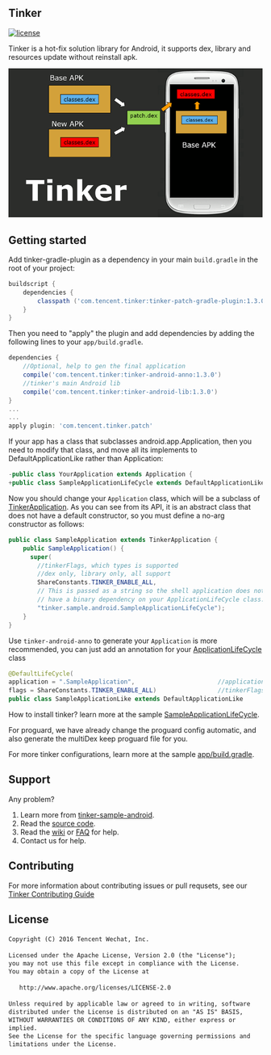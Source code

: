 ## Tinker
[![license](http://img.shields.io/badge/license-apache_2.0-red.svg?style=flat)](http://git.code.oa.com/tinker/tinker/blob/master/LICENSE)

Tinker is a hot-fix solution library for Android, it supports dex, library and resources update without reinstall apk.

![tinker.png](assets/tinker.png) 

## Getting started
Add tinker-gradle-plugin as a dependency in your main `build.gradle` in the root of your project:

```gradle
buildscript {
    dependencies {
        classpath ('com.tencent.tinker:tinker-patch-gradle-plugin:1.3.0')
    }
}
```

Then you need to "apply" the plugin and add dependencies by adding the following lines to your `app/build.gradle`.

```gradle
dependencies {
    //Optional, help to gen the final application 
    compile('com.tencent.tinker:tinker-android-anno:1.3.0')
    //tinker's main Android lib
    compile('com.tencent.tinker:tinker-android-lib:1.3.0') 
}
...
...
apply plugin: 'com.tencent.tinker.patch'
```

If your app has a class that subclasses android.app.Application, then you need to modify that class, and move all its implements to DefaultApplicationLike rather than Application:

```java
-public class YourApplication extends Application {
+public class SampleApplicationLifeCycle extends DefaultApplicationLike
```

Now you should change your `Application` class, which will be a subclass of [TinkerApplication](http://git.code.oa.com/tinker/tinker/blob/master/tinker-android/tinker-android-loader/src/main/java/com/tencent/tinker/loader/app/TinkerApplication.java). As you can see from its API, it is an abstract class that does not have a default constructor, so you must define a no-arg constructor as follows:

```java
public class SampleApplication extends TinkerApplication {
    public SampleApplication() {
      super(
        //tinkerFlags, which types is supported
        //dex only, library only, all support
        ShareConstants.TINKER_ENABLE_ALL,
        // This is passed as a string so the shell application does not
        // have a binary dependency on your ApplicationLifeCycle class. 
        "tinker.sample.android.SampleApplicationLifeCycle");
    }  
}
```

Use `tinker-android-anno` to generate your `Application` is more recommended, you can just add an annotation for your [ApplicationLifeCycle](http://git.code.oa.com/tinker/tinker/blob/master/tinker-sample-android/app/src/main/java/tinker/sample/android/SampleApplicationLifeCycle.java) class

```java
@DefaultLifeCycle(
application = ".SampleApplication",                       //application name to generate
flags = ShareConstants.TINKER_ENABLE_ALL)                 //tinkerFlags above
public class SampleApplicationLike extends DefaultApplicationLike 
```

How to install tinker? learn more at the sample [SampleApplicationLifeCycle](http://git.code.oa.com/tinker/tinker/blob/master/tinker-sample-android/app/src/main/java/tinker/sample/android/SampleApplicationLifeCycle.java).

For proguard, we have already change the proguard config automatic, and also generate the multiDex keep proguard file for you.

For more tinker configurations, learn more at the sample [app/build.gradle](http://git.code.oa.com/tinker/tinker/blob/master/tinker-sample-android/app/build.gradle).

## Support
Any problem?

1. Learn more from [tinker-sample-android](http://git.code.oa.com/tinker/tinker/tree/master/tinker-sample-android).
2. Read the [source code](http://git.code.oa.com/tinker/tinker/tree/master).
3. Read the [wiki](http://git.code.oa.com/tinker/tinker/wikis/home) or [FAQ](http://git.code.oa.com/tinker/tinker/wikis/faq) for help.
4. Contact us for help.

## Contributing
For more information about contributing issues or pull requsets, see our [Tinker Contributing Guide](http://git.code.oa.com/tinker/tinker/blob/master/CONTRIBUTING.md)

## License
    Copyright (C) 2016 Tencent Wechat, Inc.

    Licensed under the Apache License, Version 2.0 (the "License");
    you may not use this file except in compliance with the License.
    You may obtain a copy of the License at

       http://www.apache.org/licenses/LICENSE-2.0

    Unless required by applicable law or agreed to in writing, software
    distributed under the License is distributed on an "AS IS" BASIS,
    WITHOUT WARRANTIES OR CONDITIONS OF ANY KIND, either express or implied.
    See the License for the specific language governing permissions and
    limitations under the License.